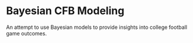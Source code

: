 # Bayesian CFB Modeling

An attempt to use Bayesian models to provide insights into college football game outcomes. 
